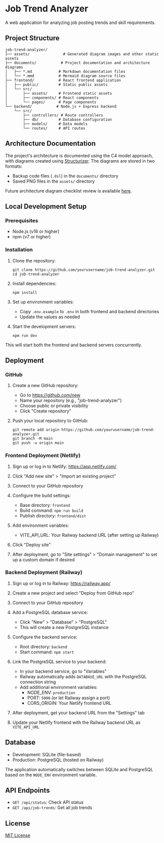# Job Trend Analyzer

A web application for analyzing job posting trends and skill requirements.

## Project Structure

```
job-trend-analyzer/
├── assets/               # Generated diagram images and other static assets
├── documents/           # Project documentation and architecture diagrams
│   ├── *.md            # Markdown documentation files
│   └── *.mmd           # Mermaid diagram source files
├── frontend/           # React frontend application
│   ├── public/         # Static public assets
│   └── src/
│       ├── assets/     # Frontend static assets
│       ├── components/ # React components
│       └── pages/      # Page components
└── backend/           # Node.js + Express backend
    └── src/
        ├── controllers/ # Route controllers
        ├── db/         # Database configuration
        ├── models/     # Data models
        └── routes/     # API routes

```

## Architecture Documentation

The project's architecture is documented using the C4 model approach, with diagrams created using [Structurizer](https://structurizr.com/dsl). The diagrams are stored in two formats:
- Backup code files (`.dsl`) in the `documents/` directory
- Saved PNG files in the `assets/` directory

Future architecture diagram checklist review is available [here](https://c4model.com/diagrams/checklist).

## Local Development Setup

### Prerequisites

- Node.js (v16 or higher)
- npm (v7 or higher)

### Installation

1. Clone the repository:
   ```
   git clone https://github.com/yourusername/job-trend-analyzer.git
   cd job-trend-analyzer
   ```

2. Install dependencies:
   ```
   npm install
   ```

3. Set up environment variables:
   - Copy `.env.example` to `.env` in both frontend and backend directories
   - Update the values as needed

4. Start the development servers:
   ```
   npm run dev
   ```

This will start both the frontend and backend servers concurrently.

## Deployment

### GitHub

1. Create a new GitHub repository:
   - Go to https://github.com/new
   - Name your repository (e.g., "job-trend-analyzer")
   - Choose public or private visibility
   - Click "Create repository"

2. Push your local repository to GitHub:
   ```
   git remote add origin https://github.com/yourusername/job-trend-analyzer.git
   git branch -M main
   git push -u origin main
   ```

### Frontend Deployment (Netlify)

1. Sign up or log in to Netlify: https://app.netlify.com/

2. Click "Add new site" > "Import an existing project"

3. Connect to your GitHub repository

4. Configure the build settings:
   - Base directory: `frontend`
   - Build command: `npm run build`
   - Publish directory: `frontend/dist`

5. Add environment variables:
   - VITE_API_URL: Your Railway backend URL (after setting up Railway)

6. Click "Deploy site"

7. After deployment, go to "Site settings" > "Domain management" to set up a custom domain if desired

### Backend Deployment (Railway)

1. Sign up or log in to Railway: https://railway.app/

2. Create a new project and select "Deploy from GitHub repo"

3. Connect to your GitHub repository

4. Add a PostgreSQL database service:
   - Click "New" > "Database" > "PostgreSQL"
   - This will create a new PostgreSQL instance

5. Configure the backend service:
   - Root directory: `backend`
   - Start command: `npm start`

6. Link the PostgreSQL service to your backend:
   - In your backend service, go to "Variables"
   - Railway automatically adds `DATABASE_URL` with the PostgreSQL connection string
   - Add additional environment variables:
     - NODE_ENV: `production`
     - PORT: `5000` (or let Railway assign a port)
     - CORS_ORIGIN: Your Netlify frontend URL

7. After deployment, get your backend URL from the "Settings" tab

8. Update your Netlify frontend with the Railway backend URL as `VITE_API_URL`

## Database

- Development: SQLite (file-based)
- Production: PostgreSQL (hosted on Railway)

The application automatically switches between SQLite and PostgreSQL based on the `NODE_ENV` environment variable.

## API Endpoints

- `GET /api/status`: Check API status
- `GET /api/job-trends`: Get all job trends

## License

[MIT License](LICENSE)
